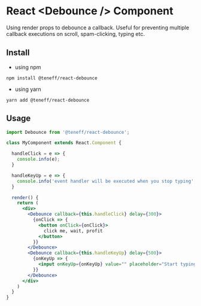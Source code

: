 # React &lt;Debounce /&gt; Component
Using render props to debounce a callback. Useful for preventing multiple callback executions on scroll, spam-clicking, typing etc. 

## Install

- using npm
```
npm install @teneff/react-debounce
```

- using yarn
```
yarn add @teneff/react-debounce
```

## Usage

```jsx
import Debounce from '@teneff/react-debounce';

class MyComponent extends React.Component {

  handleClick = e => {
    console.info(e);
  }

  handleKeyUp = e => {
    console.info('event handler will be executed when you stop typing', e);
  }

  render() {
    return (
      <div>
        <Debounce callback={this.handleClick} delay={300}>
          {onClick => {
            <button onClick={onClick}>
              click me, wait, profit
            </button>
          }}
        </Debounce>
        <Debounce callback={this.handleKeyUp} delay={500}>
          {onKeyUp => {
            <input onKeyUp={onKeyUp} value="" placeholder="Start typing..." />
          }}
        </Debounce>
      </div>
    )
  }
}